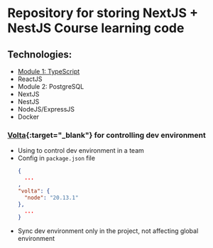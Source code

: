 # Repository for storing NextJS + NestJS Course learning code

## Technologies:

- [Module 1: TypeScript](./typescript/module-1-typescript.md)
- ReactJS
- Module 2: PostgreSQL
- NextJS
- NestJS
- NodeJS/ExpressJS
- Docker

### [Volta](https://www.volta.sh){:target="\_blank"} for controlling dev environment

- Using to control dev environment in a team
- Config in `package.json` file
  ```json
  {
    ...
  ,
  "volta": {
    "node": "20.13.1"
  },
    ...
  }
  ```
- Sync dev environment only in the project, not affecting global environment
